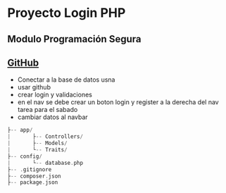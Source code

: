 # Proyecto Login PHP

## Modulo Programación Segura

## [GitHub](https://github.com/MartinPereiraP/proyecto-login-aiep.git)

- Conectar a la base de datos usna
- usar github
- crear login y validaciones
- en el nav se debe crear un boton login y register a la derecha del nav tarea para el sabado
- cambiar datos al navbar
  
```php
├-- app/
|       ├-- Controllers/
|       ├-- Models/
|       └-- Traits/
├-- config/
|       └-- database.php
├-- .gitignore
├-- composer.json
├-- package.json
```